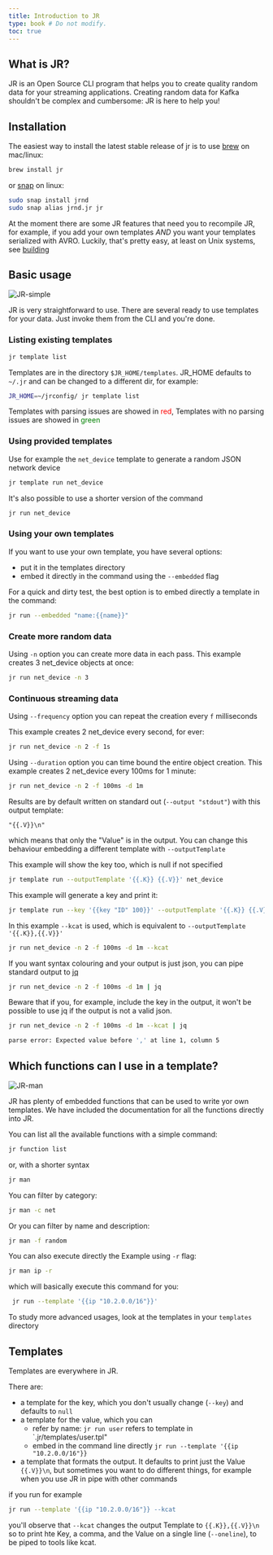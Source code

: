 ```yaml
---
title: Introduction to JR
type: book # Do not modify.
toc: true
---
```


## What is JR?

JR is an Open Source CLI program that helps you to create quality random data for your streaming applications.
Creating random data for Kafka shouldn't be complex and cumbersome: JR is here to help you!

## Installation

The easiest way to install the latest stable release of jr is to use [brew](https://formulae.brew.sh/formula/jr) on mac/linux:

```bash
brew install jr
```

or [snap](https://snapcraft.io/jrnd) on linux:

```bash
sudo snap install jrnd
sudo snap alias jrnd.jr jr
```

At the moment there are some JR features that need you to recompile JR, for example, if you add your own templates _AND_ you want your templates serialized with AVRO. 
Luckily, that's pretty easy, at least on Unix systems, see [building](https://jrnd.io/docs/building/)

## Basic usage

![JR-simple](https://user-images.githubusercontent.com/89472/229626362-70ddc95d-1090-4746-a20a-fbffba4193cd.gif)

JR is very straightforward to use. There are several ready to use templates for your data.
Just invoke them from the CLI and you're done.

### Listing existing templates
```bash
jr template list
````
Templates are in the directory `$JR_HOME/templates`. JR_HOME defaults to `~/.jr` and can be changed to a different dir, for example:

```bash
JR_HOME=~/jrconfig/ jr template list
````
Templates with parsing issues are showed in <font color='red'>red</font>, Templates with no parsing issues are showed in <font color='green'>green</font>

### Using provided templates

Use for example the `net_device` template to generate a random JSON network device

```bash
jr template run net_device
```

It's also possible to use a shorter version of the command

```bash
jr run net_device
```

### Using your own templates

If you want to use your own template, you have several options:

- put it in the templates directory
- embed it directly in the command using the `--embedded` flag

For a quick and dirty test, the best option is to embed directly a template in the command:

```bash
jr run --embedded "name:{{name}}"
```

### Create more random data

Using `-n` option you can create more data in each pass.
This example creates 3 net_device objects at once:

```bash
jr run net_device -n 3
```
### Continuous streaming data

Using `--frequency` option you can repeat the creation every `f` milliseconds

This example creates 2 net_device every second, for ever:

```bash
jr run net_device -n 2 -f 1s 
```

Using `--duration` option you can time bound the entire object creation.
This example creates 2 net_device every 100ms for 1 minute:

```bash
jr run net_device -n 2 -f 100ms -d 1m
```

Results are by default written on standard out (`--output "stdout"`) with this output template:

```
"{{.V}}\n"
```

which means that only the "Value" is in the output. You can change this behaviour embedding a different template with `--outputTemplate`

This example will show the key too, which is null if not specified
```bash
jr template run --outputTemplate '{{.K}} {{.V}}' net_device 
```

This example will generate a key and print it:
```bash
jr template run --key '{{key "ID" 100}}' --outputTemplate '{{.K}} {{.V}}' net_device
```

In this example ```--kcat``` is used, which is equivalent to ```--outputTemplate '{{.K}},{{.V}}'```

```bash
jr run net_device -n 2 -f 100ms -d 1m --kcat
```

If you want syntax colouring and your output is just json, you can pipe standard output to [jq](https://jqlang.github.io/jq/)

```bash
jr run net_device -n 2 -f 100ms -d 1m | jq
```
Beware that if you, for example, include the key in the output, it won't be possible to use jq if the output is not a valid json.
```bash
jr run net_device -n 2 -f 100ms -d 1m --kcat | jq

parse error: Expected value before ',' at line 1, column 5
```

## Which functions can I use in a template?

![JR-man](https://user-images.githubusercontent.com/89472/229628592-68619ec7-2b1d-4704-8c76-ba59bb82579d.gif)

JR has plenty of embedded functions that can be used to write yor own templates.
We have included the documentation for all the functions directly into JR.

You can list all the available functions with a simple command:

```bash
jr function list
```

or, with a shorter syntax

```bash
jr man
```

You can filter by category:
```bash
jr man -c net
```
Or you can filter by name and description:
```bash
jr man -f random
```
You can also execute directly the Example using `-r` flag:

```bash
jr man ip -r
```
which will basically execute this command for you:

```bash
 jr run --template '{{ip "10.2.0.0/16"}}'
 ```
To study more advanced usages, look at the templates in your `templates` directory

## Templates

Templates are everywhere in JR.

There are:

- a template for the key, which you don't usually change (`--key`) and defaults to `null`
- a template for the value, which you can
  - refer by name: `jr run user` refers to template in `.jr/templates/user.tpl"
  - embed in the command line directly `jr run --template '{{ip "10.2.0.0/16"}}`
- a template that formats the output. It defaults to print just the Value `{{.V}}\n`, but sometimes you want to do different things, for example when you use JR in pipe with other commands

if you run for example

```bash 
jr run --template '{{ip "10.2.0.0/16"}} --kcat
```
you'll observe that `--kcat` changes the output Template to `{{.K}},{{.V}}\n` so to print hte Key, a comma, and the Value on a single line (`--oneline`), to be piped to tools like kcat.
